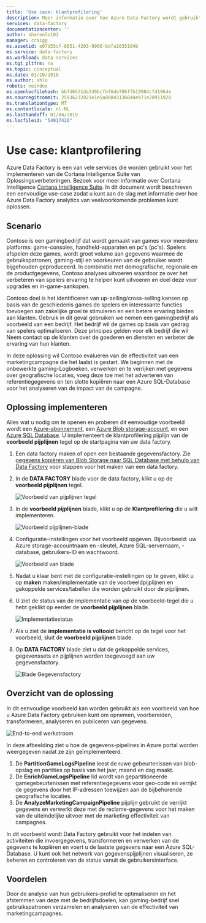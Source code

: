 ```yaml
---
title: 'Use case: klantprofilering'
description: Meer informatie over hoe Azure Data Factory wordt gebruikt voor het maken van een werkstroom gegevensgestuurde (pijplijn) wilt profileren gaming-klanten.
services: data-factory
documentationcenter: ''
author: sharonlo101
manager: craigg
ms.assetid: e07d55cf-8051-4203-9966-bdfa1035104b
ms.service: data-factory
ms.workload: data-services
ms.tgt_pltfrm: na
ms.topic: conceptual
ms.date: 01/10/2018
ms.author: shlo
robots: noindex
ms.openlocfilehash: bb7d6531da330bcfbf6de786ffb19984cfd1964e
ms.sourcegitcommit: 25936232821e1e5a88843136044eb71e28911928
ms.translationtype: MT
ms.contentlocale: nl-NL
ms.lasthandoff: 01/04/2019
ms.locfileid: "54017426"
---
```

# <a name="use-case---customer-profiling"></a>Use case: klantprofilering
Azure Data Factory is een van vele services die worden gebruikt voor het implementeren van de Cortana Intelligence Suite van Oplossingsverbeteringen.  Bezoek voor meer informatie over Cortana Intelligence [Cortana Intelligence Suite](https://www.microsoft.com/cortanaanalytics). In dit document wordt beschreven een eenvoudige use-case zodat u kunt aan de slag met informatie over hoe Azure Data Factory analytics van veelvoorkomende problemen kunt oplossen.

## <a name="scenario"></a>Scenario
Contoso is een gamingbedrijf dat wordt gemaakt van games voor meerdere platforms: game-consoles, handheld-apparaten en pc's (pc's). Spelers afspelen deze games, wordt groot volume aan gegevens waarmee de gebruikspatronen, gaming-stijl en voorkeuren van de gebruiker wordt bijgehouden geproduceerd.  In combinatie met demografische, regionale en de productgegevens, Contoso analyses uitvoeren waardoor ze over het verbeteren van spelers ervaring te helpen kunt uitvoeren en doel deze voor upgrades en in-game-aankopen. 

Contoso doel is het identificeren van up-selling/cross-selling kansen op basis van de geschiedenis games de spelers en interessante functies toevoegen aan zakelijke groei te stimuleren en een betere ervaring bieden aan klanten. Gebruik in dit geval gebruiken we nemen een gamingbedrijf als voorbeeld van een bedrijf. Het bedrijf wil de games op basis van gedrag van spelers optimaliseren. Deze principes gelden voor elk bedrijf die wil Neem contact op de klanten over de goederen en diensten en verbeter de ervaring van hun klanten.

In deze oplossing wil Contoso evalueren van de effectiviteit van een marketingcampagne die het laatst is gestart. We beginnen met de onbewerkte gaming-Logboeken, verwerken en te verrijken met gegevens over geografische locaties, voeg deze toe met het adverteren van referentiegegevens en ten slotte kopiëren naar een Azure SQL-Database voor het analyseren van de impact van de campagne.

## <a name="deploy-solution"></a>Oplossing implementeren
Alles wat u nodig om te openen en proberen dit eenvoudige voorbeeld wordt een [Azure-abonnement](https://azure.microsoft.com/pricing/free-trial/), een [Azure Blob storage-account](../../storage/common/storage-quickstart-create-account.md), en een [Azure SQL Database](../../sql-database/sql-database-get-started.md). U implementeert de klantprofilering pijplijn van de **voorbeeld pijplijnen** tegel op de startpagina van uw data factory.

1. Een data factory maken of open een bestaande gegevensfactory. Zie [gegevens kopiëren van Blob Storage naar SQL Database met behulp van Data Factory](data-factory-copy-data-from-azure-blob-storage-to-sql-database.md) voor stappen voor het maken van een data factory.
2. In de **DATA FACTORY** blade voor de data factory, klikt u op de **voorbeeld pijplijnen** tegel.

    ![Voorbeeld van pijplijnen tegel](./media/data-factory-samples/SamplePipelinesTile.png)
3. In de **voorbeeld pijplijnen** blade, klikt u op de **Klantprofilering** die u wilt implementeren.

    ![Voorbeeld pijplijnen-blade](./media/data-factory-samples/SampleTile.png)
4. Configuratie-instellingen voor het voorbeeld opgeven. Bijvoorbeeld: uw Azure storage-accountnaam en -sleutel, Azure SQL-servernaam, -database, gebruikers-ID en wachtwoord.

    ![Voorbeeld van blade](./media/data-factory-samples/SampleBlade.png)
5. Nadat u klaar bent met de configuratie-instellingen op te geven, klikt u op **maken** maken/implementatie van de voorbeeldpijplijnen en gekoppelde services/tabellen die worden gebruikt door de pijplijnen.
6. U ziet de status van de implementatie van op de voorbeeld-tegel die u hebt geklikt op eerder de **voorbeeld pijplijnen** blade.

    ![Implementatiestatus](./media/data-factory-samples/DeploymentStatus.png)
7. Als u ziet de **implementatie is voltooid** bericht op de tegel voor het voorbeeld, sluit de **voorbeeld pijplijnen** blade.  
8. Op **DATA FACTORY** blade ziet u dat de gekoppelde services, gegevenssets en pijplijnen worden toegevoegd aan uw gegevensfactory.  

    ![Blade Gegevensfactory](./media/data-factory-samples/DataFactoryBladeAfter.png)

## <a name="solution-overview"></a>Overzicht van de oplossing
In dit eenvoudige voorbeeld kan worden gebruikt als een voorbeeld van hoe u Azure Data Factory gebruiken kunt om opnemen, voorbereiden, transformeren, analyseren en publiceren van gegevens.

![End-to-end werkstroom](./media/data-factory-customer-profiling-usecase/EndToEndWorkflow.png)

In deze afbeelding ziet u hoe de gegevens-pipelines in Azure portal worden weergegeven nadat ze zijn geïmplementeerd.

1. De **PartitionGameLogsPipeline** leest de ruwe gebeurtenissen van blob-opslag en partities op basis van het jaar, maand en dag maakt.
2. De **EnrichGameLogsPipeline** lid wordt van gepartitioneerde gamegebeurtenissen met referentiegegevens voor geo-code en verrijkt de gegevens door het IP-adressen toewijzen aan de bijbehorende geografische locaties.
3. De **AnalyzeMarketingCampaignPipeline** pijplijn gebruikt de verrijkt gegevens en verwerkt deze met de reclame-gegevens voor het maken van de uiteindelijke uitvoer met de marketing effectiviteit van campagnes.

In dit voorbeeld wordt Data Factory gebruikt voor het indelen van activiteiten die invoergegevens, transformeren en verwerken van de gegevens te kopiëren en voert u de laatste gegevens naar een Azure SQL-Database.  U kunt ook het netwerk van gegevenspijplijnen visualiseren, ze beheren en controleren van de status vanuit de gebruikersinterface.

## <a name="benefits"></a>Voordelen
Door de analyse van hun gebruikers-profiel te optimaliseren en het afstemmen van deze met de bedrijfsdoelen, kan gaming-bedrijf snel gebruikspatronen verzamelen en analyseren van de effectiviteit van marketingcampagnes.

